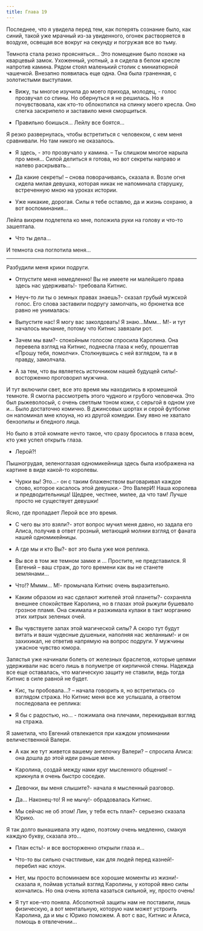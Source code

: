 ```yaml
---
title: Глава 19
---
```


Последнее, что я увидела перед тем, как потерять сознание было, как синий, такой уже мрачный из-за увиденного, огонек
растворяется в воздухе, освещая все вокруг на секунду и погружая все во тьму.

Темнота стала резко проясняться… Это помещение было похоже на кварцевый замок. Ухоженный, уютный, а я сидела в белом
кресле напротив камина. Рядом стоял маленький столик с миниатюрной чашечкой. Внезапно появилась еще одна. Она была
граненная, с золотистыми выступами.

- Вижу, ты многое изучила до моего прихода, молодец, - голос прозвучал со спины. Но обернуться я не решилась. Но я
  почувствовала, как кто-то облокотился на спинку моего кресла. Оно слегка заскрипело и заставило меня сморщиться.

- Правильно боишься… Лейлу все боятся…

Я резко развернулась, чтобы встретиться с человеком, с кем меня сравнивали. Но там никого не оказалось.

- Я здесь, - это прозвучало у камина. – Ты слишком многое нарыла про меня… Силой делиться я готова, но вот секреты
  направо и налево раскрывать…

- Да какие секреты! – снова поворачиваясь, сказала я. Возле огня сидела милая девушка, которая никак не напоминала
  старушку, встреченную мною на уроках истории.

- Уже никакие, дорогая. Силы я тебе оставлю, да и жизнь сохраню, а вот воспоминания…

Лейла вихрем подлетела ко мне, положила руки на голову и что-то зашептала.

- Что ты дела…

И темнота сна поглотила меня…

***

Разбудили меня крики подруги.

- Отпустите меня немедленно! Вы не имеете ни малейшего права здесь нас удерживать!- требовала Китнис.

- Неуч-то ли ты о земных правах знаешь?- сказал грубый мужской голос. Его слова заставили подругу замолчать, но брюнетка
  все равно не унималась:

- Выпустите нас! Я могу вас заколдовать! Я знаю…Ммм… М!- и тут началось мычание, потому что Китнис завязали рот.

- Зачем мы вам?- спокойным голосом спросила Каролина. Она перевела взгляд на Китнис, поднесла глаза к небу, прошептав
  «Прошу тебя, помолчи». Столкнувшись с ней взглядом, та и в правду, замолчала.

- А за тем, что вы являетесь источником нашей будущей силы!- восторженно проговорил мужчина.

И тут включили свет, все это время мы находились в кромешной темноте. Я смогла рассмотреть этого чудного и грубого
человечка. Это был рыжеволосый, с очень светлым тоном кожи, с серьгой в одном ухе и… Было достаточно комично. В
джинсовых шортах и серой футболке он напоминал мне клоуна, но из другой комедии. Ему явно не хватало бензопилы и
бледного лица.

Но было в этой комнате нечто такое, что сразу бросилось в глаза всем, кто уже успел открыть глаза.

- Лерой?!

Пышногрудая, зеленоглазая одномикейница здесь была изображена на картине в виде какой-то королевы.

- Чурки вы! Это…- он с таким блаженством выговаривал каждое слово, которое касалось этой девушки.- Это ВалерИ! Наша
  королева и предводительница! Щедрее, честнее, милее, да что там! Лучше просто не существует девушки!

Ясно, где пропадает Лерой все это время.

- С чего вы это взяли?- этот вопрос мучил меня давно, но задала его Алиса, получив в ответ грозный, метающий молнии
  взгляд от фаната нашей одномикейницы.

- А где мы и кто Вы?- вот это была уже моя реплика.

- Вы все в том же темном замке и … Простите, не представился. Я Евгений – ваш страж, до того времени как вы не станете
  землянами…

- Что!? Мммм… М!- промычала Китнис очень выразительно.

- Каким образом из нас сделают жителей этой планеты?- сохраняла внешнее спокойствие Каролина, но в глазах этой рыжули
  бушевало грозное пламя. Она сжимала и разжимала кулаки в такт морганию этих хитрых зеленых очей.

- Вы чувствуете запах этой магической силы? А скоро тут будут витать и ваши чудесные душеньки, наполняя нас желанным!- и
  он захихикал, не ответив напрямую на вопрос подруги. У мужчины ужасное чувство юмора.

Запястья уже начинали болеть от железных браслетов, которые цепями удерживали нас всего лишь в полуметре от кирпичной
стены. Надежда все еще оставалась, что магическую защиту не ставили, ведь тогда Китнис в силе равной не будет.

- Кис, ты пробовала…? – начала говорить я, но встретилась со взглядом стража. Но Китнис меня все же услышала, а ответом
  последовала ее реплика:

- Я бы с радостью, но… - пожимала она плечами, перекидывая взгляд на стража.

Я заметила, что Евгений отвлекается при каждом упоминании величественной Валери.

- А как же тут живется вашему ангелочку Валери? – спросила Алиса: она дошла до этой идеи раньше меня.

- Каролина, создай между нами круг мысленного общения! – крикнула я очень быстро соседке.

- Девочки, вы меня слышите?- начала я мысленный разговор.

- Да… Наконец-то! Я не мычу!- обрадовалась Китнис.

- Мы сейчас не об этом! Лин, у тебя есть план?- серьезно сказала Юрико.

Я так долго вынашивала эту идею, поэтому очень медленно, смакуя каждую букву, сказала это…

- План есть!- и все восторженно открыли глаза и…

- Что-то вы сильно счастливые, как для людей перед казней!- перебил нас клоун.

- Нет, мы просто вспоминаем все хорошие моменты из жизни!- сказала я, поймав усталый взгляд Каролины, у которой явно
  силы кончались. Но она очень хотела казаться сильной, ну, просто очень!

- Я тут кое-что поняла. Абсолютной защиты нам не поставили, лишь физическую, а вот ментальную, которую нам может
  устроить Каролина, да и мы с Юрико поможем. А вот с вас, Китнис и Алиса, помощь в отвлечении…    

